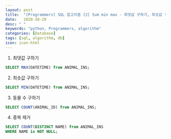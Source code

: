 ```yaml
---
layout: post
title:  "[Programmers] SQL 알고리즘 [2] Sum min max - 최댓값 구하기, 최솟값 구하기, 동물 수 구하기  , 중복 제거  "
date:   2020-10-29
desc: " "
keywords: "python, Programmers, algorithm"
categories: [Database]
tags: [sql, algorithm, db]
icon: icon-html
---
```



1. 최댓값 구하기

```sql
SELECT MAX(DATETIME) from ANIMAL_INS;
```

2. 최솟값 구하기

```sql
SELECT MIN(DATETIME) from ANIMAL_INS;
```

3. 동물 수 구하기

```sql
SELECT COUNT(ANIMAL_ID) from ANIMAL_INS;
```

4. 중복 제거

```sql
SELECT COUNT(DISTINCT NAME) from ANIMAL_INS
WHERE NAME is NOT NULL;
```
